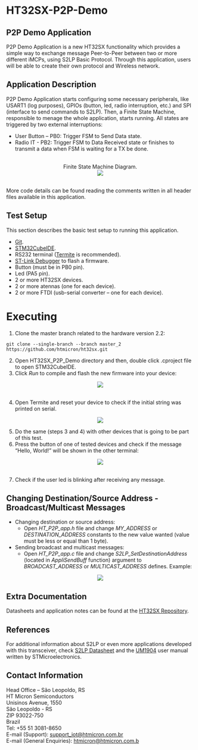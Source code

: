# HT32SX-P2P-Demo

## P2P Demo Application

P2P Demo Application is a new HT32SX functionality which provides a simple way to exchange message Peer-to-Peer between two or more different iMCPs, using S2LP Basic Protocol.
Through this application, users will be able to create their own protocol and Wireless network.

## Application Description

P2P Demo Application starts configuring some necessary peripherals, like USART1 (log purposes), GPIOs (button, led, radio interruption, etc.) and SPI (interface to send commands to S2LP). Then, a Finite State Machine, responsible to menage the whole application, starts running. All states are triggered by two external interruptions:

* User Button – PB0: Trigger FSM to Send Data state.
* Radio IT - PB2: Trigger FSM to Data Received state or finishes to transmit a data when FSM is waiting for a TX be done.

<br/>

 
 <div align="center"> Finite State Machine Diagram. </div>

<div align="center">
  <img src="Screenshots/p2p_fsm.PNG">
</div>

<br/>

More code details can be found reading the comments written in all header files available in this application.

## Test Setup

This section describes the basic test setup to running this application.

* [Git](https://git-scm.com/downloads).
* [STM32CubeIDE](https://www.st.com/en/development-tools/stm32cubeide.html).
* RS232 terminal ([Termite](https://www.compuphase.com/software_termite.htm) is recommended).
* [ST-Link Debugger](https://www.st.com/en/development-tools/st-link-v2.html) to flash a firmware.
* Button (must be in PB0 pin).
* Led (PA5 pin).
* 2 or more HT32SX devices.
* 2 or more atennas (one for each device).
* 2 or more FTDI (usb-serial converter – one for each device).

# Executing

1. Clone the master branch related to the hardware version 2.2: <br/>

```
git clone --single-branch --branch master_2 https://github.com/htmicron/ht32sx.git 
```

2. Open HT32SX_P2P_Demo directory and then, double click .cproject file to open STM32CubeIDE. 
3. Click *Run* to compile and flash the new firmware into your device: <br/>

<div align="center">
  <img src="Screenshots/run.jpg">
</div>

<br/>

4. Open Termite and reset your device to check if the initial string was printed on serial. <br/>

<div align="center">
  <img src="Screenshots/termite1.PNG">
</div>

5. Do the same (steps 3 and 4) with other devices that is going to be part of this test.
6. Press the button of one of tested devices and check if the message “Hello, World!” will be shown in the other terminal:

<div align="center">
  <img src="Screenshots/termite2.PNG">
</div>

<br/>

7. Check if the user led is blinking after receiving any message. <br/>

## Changing Destination/Source Address - Broadcast/Multicast Messages

- Changing destination or source address: <br/>
    - Open *HT_P2P_app.h* file and change *MY_ADDRESS* or *DESTINATION_ADDRESS* constants to the new value wanted (value must be less or equal than 1 byte).
- Sending broadcast and multicast messages: <br/>
    - Open *HT_P2P_app.c* file and change *S2LP_SetDestinationAddress* (located in *AppliSendBuff* function) argument to *BROADCAST_ADDRESS* or *MULTICAST_ADDRESS* defines. Example:

<div align="center">
  <img src="Screenshots/example.jpg">
</div>

## Extra Documentation

Datasheets and application notes can be found at the [HT32SX Repository](https://github.com/htmicron/ht32sx).

## References

For additional information about S2LP or even more applications developed with this transceiver, check [S2LP Datasheet](https://www.st.com/resource/en/datasheet/s2-lp.pdf) and the [UM1904](https://www.st.com/resource/en/user_manual/dm00189294-getting-started-with-xcubesubg1-sub1-ghz-rf-software-expansion-for-stm32cube-stmicroelectronics.pdf) user manual written by STMicroelectronics.


## Contact Information

Head Office – São Leopoldo, RS <br/>
HT Micron Semiconductors <br/>
Unisinos Avenue, 1550 <br/>
São Leopoldo - RS <br/>
ZIP 93022-750 <br/>
Brazil <br/>
Tel: +55 51 3081-8650 <br/>
E-mail (Support): support_iot@htmicron.com.br <br/>
E-mail (General Enquiries): htmicron@htmicron.com.b <br/>
